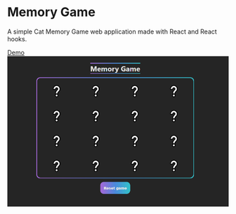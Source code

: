 # Memory Game

A simple Cat Memory Game web application made with React and React hooks.

[Demo](https://www.veprekj.cz/memory)
![](../images/Memory.png)
